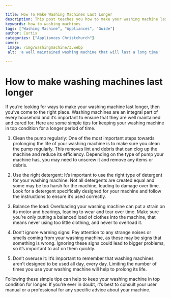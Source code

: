 ```yaml
---

title: How To Make Washing Machines Last Longer
description: This post teaches you how to make your washing machine last longer with simple tips that are easy to follow. Read on to find out more!
keywords: how to washing machines
tags: ["Washing Machine", "Appliances", "Guide"]
author: Curtis
categories: ["Appliances Christchurch"]
cover: 
 image: /img/washingmachine/3.webp
 alt: 'a well maintained washing machine that will last a long time'

---
```


# How to make washing machines last longer

If you’re looking for ways to make your washing machine last longer, then you’ve come to the right place. Washing machines are an integral part of every household and it’s important to ensure that they are well maintained and cared for. Here are some simple tips for keeping your washing machine in top condition for a longer period of time.

1. Clean the pump regularly: One of the most important steps towards prolonging the life of your washing machine is to make sure you clean the pump regularly. This removes lint and debris that can clog up the machine and reduce its efficiency. Depending on the type of pump your machine has, you may need to unscrew it and remove any items or debris.

2. Use the right detergent: It’s important to use the right type of detergent for your washing machine. Not all detergents are created equal and some may be too harsh for the machine, leading to damage over time. Look for a detergent specifically designed for your machine and follow the instructions to ensure it’s used correctly.

3. Balance the load: Overloading your washing machine can put a strain on its motor and bearings, leading to wear and tear over time. Make sure you’re only putting a balanced load of clothes into the machine, that means never using too little clothing, and never to overload it.

4. Don’t ignore warning signs: Pay attention to any strange noises or smells coming from your washing machine, as these may be signs that something is wrong. Ignoring these signs could lead to bigger problems, so it’s important to act on them quickly.

5. Don’t overuse it: It’s important to remember that washing machines aren’t designed to be used all day, every day. Limiting the number of times you use your washing machine will help to prolong its life.

Following these simple tips can help to keep your washing machine in top condition for longer. If you’re ever in doubt, it’s best to consult your user manual or a professional for any specific advice about your machine.